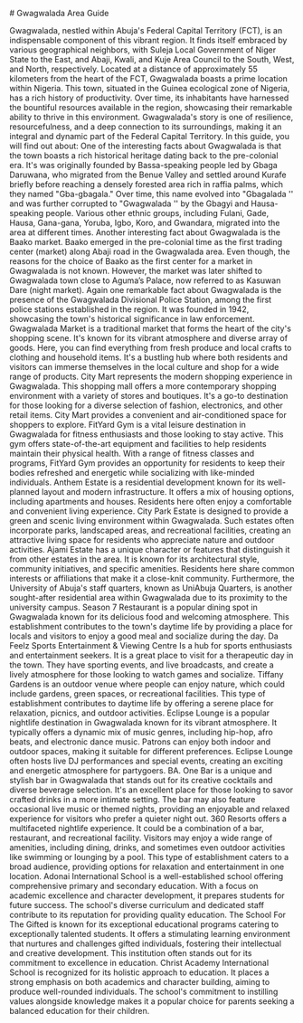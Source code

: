 \# Gwagwalada Area Guide

Gwagwalada, nestled within Abuja's Federal Capital Territory (FCT), is an indispensable component of this vibrant region. It finds itself embraced by various geographical neighbors, with Suleja Local Government of Niger State to the East, and Abaji, Kwali, and Kuje Area Council to the South, West, and North, respectively. Located at a distance of approximately 55 kilometers from the heart of the FCT, Gwagwalada boasts a prime location within Nigeria. This town, situated in the Guinea ecological zone of Nigeria, has a rich history of productivity. Over time, its inhabitants have harnessed the bountiful resources available in the region, showcasing their remarkable ability to thrive in this environment. Gwagwalada's story is one of resilience, resourcefulness, and a deep connection to its surroundings, making it an integral and dynamic part of the Federal Capital Territory. In this guide, you will find out about: One of the interesting facts about Gwagwalada is that the town boasts a rich historical heritage dating back to the pre\-colonial era. It's was originally founded by Bassa\-speaking people led by Gbaga Daruwana, who migrated from the Benue Valley and settled around Kurafe briefly before reaching a densely forested area rich in raffia palms, which they named "Gba\-gbagala." Over time, this name evolved into "Gbagalada '' and was further corrupted to "Gwagwalada '' by the Gbagyi and Hausa\-speaking people. Various other ethnic groups, including Fulani, Gade, Hausa, Gana\-gana, Yoruba, Igbo, Koro, and Gwandara, migrated into the area at different times. Another interesting fact about Gwagwalada is the Baako market. Baako emerged in the pre\-colonial time as the first trading center (market) along Abaji road in the Gwagwalada area. Even though, the reasons for the choice of Baako as the first center for a market in Gwagwalada is not known. However, the market was later shifted to Gwagwalada town close to Aguma’s Palace, now referred to as Kasuwan Dare (night market). Again one remarkable fact about Gwagwalada is the presence of the Gwagwalada Divisional Police Station, among the first police stations established in the region. It was founded in 1942, showcasing the town's historical significance in law enforcement. Gwagwalada Market is a traditional market that forms the heart of the city's shopping scene. It's known for its vibrant atmosphere and diverse array of goods. Here, you can find everything from fresh produce and local crafts to clothing and household items. It's a bustling hub where both residents and visitors can immerse themselves in the local culture and shop for a wide range of products. City Mart represents the modern shopping experience in Gwagwalada. This shopping mall offers a more contemporary shopping environment with a variety of stores and boutiques. It's a go\-to destination for those looking for a diverse selection of fashion, electronics, and other retail items. City Mart provides a convenient and air\-conditioned space for shoppers to explore. FitYard Gym is a vital leisure destination in Gwagwalada for fitness enthusiasts and those looking to stay active. This gym offers state\-of\-the\-art equipment and facilities to help residents maintain their physical health. With a range of fitness classes and programs, FitYard Gym provides an opportunity for residents to keep their bodies refreshed and energetic while socializing with like\-minded individuals. Anthem Estate is a residential development known for its well\-planned layout and modern infrastructure. It offers a mix of housing options, including apartments and houses. Residents here often enjoy a comfortable and convenient living experience. City Park Estate is designed to provide a green and scenic living environment within Gwagwalada. Such estates often incorporate parks, landscaped areas, and recreational facilities, creating an attractive living space for residents who appreciate nature and outdoor activities. Ajami Estate has a unique character or features that distinguish it from other estates in the area. It is known for its architectural style, community initiatives, and specific amenities. Residents here share common interests or affiliations that make it a close\-knit community. Furthermore, the University of Abuja's staff quarters, known as UniAbuja Quarters, is another sought\-after residential area within Gwagwalada due to its proximity to the university campus. Season 7 Restaurant is a popular dining spot in Gwagwalada known for its delicious food and welcoming atmosphere. This establishment contributes to the town's daytime life by providing a place for locals and visitors to enjoy a good meal and socialize during the day. Da Feelz Sports Entertainment \& Viewing Centre Is a hub for sports enthusiasts and entertainment seekers. It is a great place to visit for a therapeutic day in the town. They have sporting events, and live broadcasts, and create a lively atmosphere for those looking to watch games and socialize. Tiffany Gardens is an outdoor venue where people can enjoy nature, which could include gardens, green spaces, or recreational facilities. This type of establishment contributes to daytime life by offering a serene place for relaxation, picnics, and outdoor activities. Eclipse Lounge is a popular nightlife destination in Gwagwalada known for its vibrant atmosphere. It typically offers a dynamic mix of music genres, including hip\-hop, afro beats, and electronic dance music. Patrons can enjoy both indoor and outdoor spaces, making it suitable for different preferences. Eclipse Lounge often hosts live DJ performances and special events, creating an exciting and energetic atmosphere for partygoers. BA. One Bar is a unique and stylish bar in Gwagwalada that stands out for its creative cocktails and diverse beverage selection. It's an excellent place for those looking to savor crafted drinks in a more intimate setting. The bar may also feature occasional live music or themed nights, providing an enjoyable and relaxed experience for visitors who prefer a quieter night out. 360 Resorts offers a multifaceted nightlife experience. It could be a combination of a bar, restaurant, and recreational facility. Visitors may enjoy a wide range of amenities, including dining, drinks, and sometimes even outdoor activities like swimming or lounging by a pool. This type of establishment caters to a broad audience, providing options for relaxation and entertainment in one location. Adonai International School is a well\-established school offering comprehensive primary and secondary education. With a focus on academic excellence and character development, it prepares students for future success. The school's diverse curriculum and dedicated staff contribute to its reputation for providing quality education. The School For The Gifted is known for its exceptional educational programs catering to exceptionally talented students. It offers a stimulating learning environment that nurtures and challenges gifted individuals, fostering their intellectual and creative development. This institution often stands out for its commitment to excellence in education. Christ Academy International School is recognized for its holistic approach to education. It places a strong emphasis on both academics and character building, aiming to produce well\-rounded individuals. The school's commitment to instilling values alongside knowledge makes it a popular choice for parents seeking a balanced education for their children.